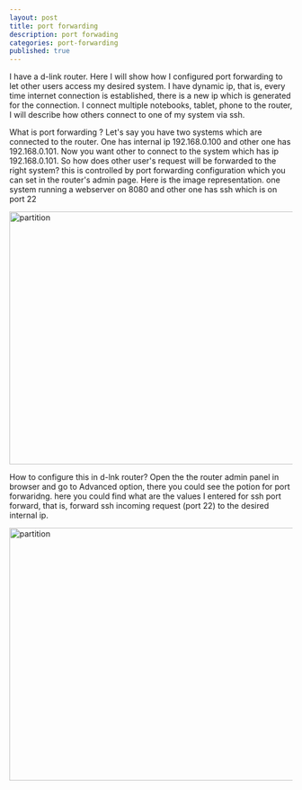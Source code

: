 ```yaml
---
layout: post
title: port forwarding
description: port forwading
categories: port-forwarding
published: true
---
```


I have a d-link router. Here I will show how I configured port forwarding to let other users access my desired system. I have dynamic ip, that is, every time internet connection
is established, there is a new ip which is generated for the connection. I connect multiple notebooks, tablet, phone to the router, I will describe how others connect to
one of my system via ssh.

What is port forwarding ? Let's say you have two systems which are connected to the router. One has internal ip 192.168.0.100 and other one has 192.168.0.101. Now you want
other to connect to the system which has ip 192.168.0.101. So how does other user's request will be forwarded to the right system? this is controlled by port forwarding
configuration which you can set in the router's admin page. Here is the image representation. one system running a webserver on 8080 and other one has ssh which is on port 22

<img src="{{ site.baseurl }}/images/port-forwarding.png" alt="partition" style="width: 600px; height: 450px "/>

How to configure this in d-lnk router? Open the the router admin panel in browser and go to Advanced option, there you could see the potion for port forwaridng.
here you could find what are the values I entered for ssh port forward, that is, forward ssh incoming request (port 22) to the desired internal ip.

<img src="{{ site.baseurl }}/images/d-link.png" alt="partition" style="width: 600px; height: 450px "/><br />
